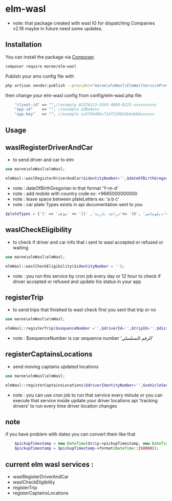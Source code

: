 # elm-wasl 
- note: that package created with wasl IG for dispatching Companies v2.18 maybe in future need some updates.
## Installation

You can install the package via [Composer](https://getcomposer.org).

```bash
composer require maree/elm-wasl
```
Publish your sms config file with

```bash
php artisan vendor:publish --provider="maree\elmWasl\ElmWaslServiceProvider" --tag="elm-wasl"
```
then change your elm-wasl config from config/elm-wasl.php file
```php
    "client-id" => "",//example ACD7A113-XXXX-4B68-B125-xxxxxxxxxx
    "app-id"    => "", //example xd8e9xxx
    "app-key"   => "", //example xx5784489c7147220924b4abb8xxxxxx
```
## Usage

## waslRegisterDriverAndCar
- to send driver and car to elm
```php
use maree\elmWasl\elmWasl;

elmWasl::waslRegisterDriverAndCar($identityNumber='',$dateOfBirthGregorian='',$emailAddress='',$mobileNumber='',$sequenceNumber='',$plateLetters='',$plateNumbers='',$plateType='');

```

- note : dateOfBirthGregorian in that format 'Y-m-d'
- note : add mobile with country code ex: +9665000000000
- note : leave space between plateLetters ex: 'a b c'
- note : car plate Types exists in api documentation sent to you
```php
$plateTypes = ['1' => 'خصوصي' ,'2' => 'نقل عام' ,'3' => 'نقل خاص' ,'4' => 'حافلة صغيرة عامة', '5' => 'حافلة صغيرة خاصة', '6' => 'اجرة' ,'7' => 'معدات ثقيلة', '8' => 'تصدير' ,'9' =>'دبلوماسي' ,'10' =>'دراجة نارية', '11' => 'مؤقت'];
```

## waslCheckEligibility
- to check if driver and car info that i sent to wasl accepted or refused or waiting
```php
use maree\elmWasl\elmWasl;

elmWasl::waslCheckEligibility($identityNumber = '');

```
- note : you run this service by cron job every day or 12 hour to check if driver accepted or refused and update his status in your app


## registerTrip
- to send trips that finished to wasl check first you sent that trip or no 
```php
use maree\elmWasl\elmWasl;

elmWasl::registerTrip($sequenceNumber ='',$driverId='',$tripId='',$distanceInMeters=0,$durationInSeconds=0,$customerRating=0.0,$customerWaitingTimeInSeconds=0,$originCityNameInArabic='',$destinationCityNameInArabic='',$originLatitude=0.0,$originLongitude=0.0,$destinationLatitude=0.0,$destinationLongitude=0.0,$pickupTimestamp='',$dropoffTimestamp='',$startedWhen='',$tripCost=0.0);

```
- note : $sequenceNumber is car sequence number 'الرقم التسلسلي'


## registerCaptainsLocations
- send moving captains updated locations
```php
use maree\elmWasl\elmWasl;

elmWasl::registerCaptainsLocations($driverIdentityNumber='',$vehicleSequenceNumber='',$latitude=0.0,$longitude=0.0,$hasCustomer=true,$updatedWhen='');

```
- note : you can use cron job to run that service every minute or you can execute that service inside update your driver locations api 'tracking drivers' to run every time driver location changes

## note
if you have problem with dates you can convert them like that
```php 
    $pickupTimestamp = new DateTime($trip->pickupTimestamp, new DateTimeZone('Asia/Riyadh'));
    $pickupTimestamp = $pickupTimestamp->format(DateTime::ISO8601);
```

## current elm wasl services :
- waslRegisterDriverAndCar
- waslCheckEligibility
- registerTrip
- registerCaptainsLocations







